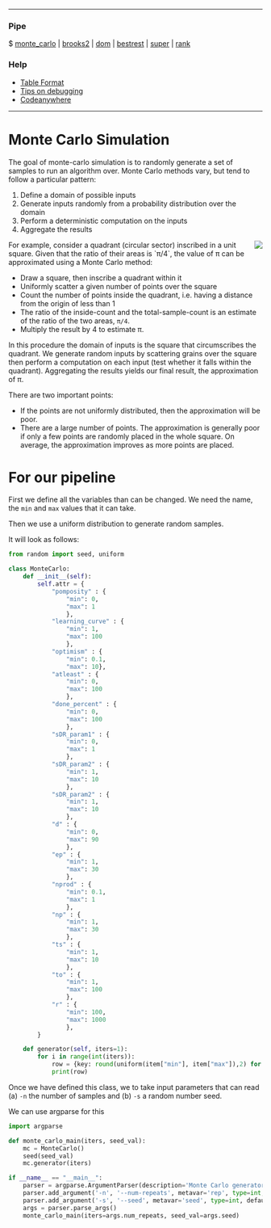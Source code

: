 ----
### Pipe
$ [monte_carlo](monte_carlo.md) | [brooks2](brooks.md) | [dom](dom.md) | [bestrest](bestrest.md) | [super](super.md) | [rank](rank.md)

### Help
+ [Table Format](table.md)
+ [Tips on debugging](debug.md)
+ [Codeanywhere](codeanywhere.md)
----

# Monte Carlo Simulation

The goal of monte-carlo simulation is to randomly generate a set of samples to run an algorithm over. Monte Carlo methods vary, but tend to follow a particular pattern:

1. Define a domain of possible inputs
2. Generate inputs randomly from a probability distribution over the domain
3. Perform a deterministic computation on the inputs
4. Aggregate the results

<img src="https://upload.wikimedia.org/wikipedia/commons/thumb/8/84/Pi_30K.gif/220px-Pi_30K.gif" align=right>
For example, consider a quadrant (circular sector) inscribed in a unit square. Given that the ratio of their areas is 
`π/4`, the value of π can be approximated using a Monte Carlo method:

 - Draw a square, then inscribe a quadrant within it
 - Uniformly scatter a given number of points over the square
 - Count the number of points inside the quadrant, i.e. having a distance from the origin of less than 1
 - The ratio of the inside-count and the total-sample-count is an estimate of the ratio of the two areas, `π/4`. 
 - Multiply the result by 4 to estimate π.

In this procedure the domain of inputs is the square that circumscribes the quadrant. We generate random inputs by scattering grains over the square then perform a computation on each input (test whether it falls within the quadrant). Aggregating the results yields our final result, the approximation of π.

There are two important points:

- If the points are not uniformly distributed, then the approximation will be poor.
- There are a large number of points. The approximation is generally poor if only a few points are randomly placed in the whole square. On average, the approximation improves as more points are placed.

# For our pipeline

First we define all the variables than can be changed. We need the name, the `min` and `max` values that it can take.

Then we use a uniform distribution to generate random samples.

It will look as follows:

```python
from random import seed, uniform

class MonteCarlo:
    def __init__(self):
        self.attr = {
            "pomposity" : {
                "min": 0, 
                "max": 1  
                },
            "learning_curve" : {
                "min": 1, 
                "max": 100
                },
            "optimism" : {
                "min": 0.1, 
                "max": 10},
            "atleast" : {
                "min": 0, 
                "max": 100
                },
            "done_percent" : {
                "min": 0, 
                "max": 100
                },
            "sDR_param1" : {
                "min": 0, 
                "max": 1 
                },
            "sDR_param2" : {
                "min": 1, 
                "max": 10
                },
            "sDR_param2" : {
                "min": 1, 
                "max": 10
                },
            "d" : {
                "min": 0, 
                "max": 90
                },
            "ep" : {
                "min": 1, 
                "max": 30
                },
            "nprod" : {
                "min": 0.1, 
                "max": 1
                },
            "np" : {
                "min": 1, 
                "max": 30
                },
            "ts" : {
                "min": 1, 
                "max": 10
                },
            "to" : {
                "min": 1, 
                "max": 100
                },
            "r" : {
                "min": 100, 
                "max": 1000
                },
        }

    def generator(self, iters=1):
        for i in range(int(iters)):
            row = {key: round(uniform(item["min"], item["max"]),2) for key, item in self.attr.items()}
            print(row)
```

Once we have defined this class, we to take input parameters that can read (a) `-n` the number of samples and (b) `-s` a random number seed.

We can use argparse for this

```python
import argparse

def monte_carlo_main(iters, seed_val):
    mc = MonteCarlo()
    seed(seed_val)
    mc.generator(iters)

if __name__ == "__main__":
    parser = argparse.ArgumentParser(description='Monte Carlo generator.')
    parser.add_argument('-n', '--num-repeats', metavar='rep', type=int, default=1, help='Number of repeats')
    parser.add_argument('-s', '--seed', metavar='seed', type=int, default=1, help='Random number seed')	
    args = parser.parse_args()
    monte_carlo_main(iters=args.num_repeats, seed_val=args.seed)
```
